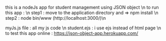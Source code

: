 this is a nodeJs app for student management using JSON object \n
to run this app : \n
	step1 : move to the application directory and => npm install \n
	step2 : node bin/www (http://localhost:3000/)\n


myJs.js file : all my js code \n
student.ejs :  i use ejs instead of html page \n
to test this app online : https://json-object-app.herokuapp.com/
